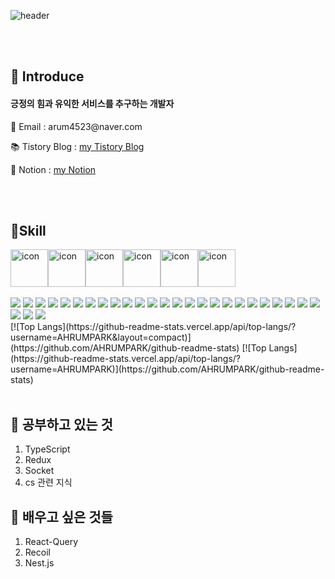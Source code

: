 

![header](https://capsule-render.vercel.app/api?type=soft&color=auto&height=200&section=header&text=👋%20PARK%20ARUM's%20GitHub&fontSize=50)


<br/><br/>
   

## 👏 Introduce 


<h4>긍정의 힘과 유익한 서비스를 추구하는 개발자</h4>
<p>📧 Email  : arum4523@naver.com</p>
<p>📚 Tistory Blog : <a href="https://codingnewbie.tistory.com/" target="_blank">my Tistory Blog</a></p>
<p>📗 Notion : <a href="https://www.notion.so/99b8842aa02346ada265218310d30df3?pvs=4" target="_blank">my Notion</a></p>
      
<br/><br/>

## 🔧Skill 

<div style="display: flex; align-items: flex-start;"><img src="https://techstack-generator.vercel.app/js-icon.svg" alt="icon" width="60" height="60" /><img src="https://techstack-generator.vercel.app/react-icon.svg" alt="icon" width="60" height="60" /><img src="https://techstack-generator.vercel.app/redux-icon.svg" alt="icon" width="60" height="60" /><img src="https://techstack-generator.vercel.app/ts-icon.svg" alt="icon" width="60" height="60" /><img src="https://techstack-generator.vercel.app/restapi-icon.svg" alt="icon" width="60" height="60" /><img src="https://techstack-generator.vercel.app/mysql-icon.svg" alt="icon" width="60" height="60" /></div>
<br/>
<span>
<!-- <p>Front-end</p>   -->
  <img src="https://img.shields.io/badge/html5-E34F26?style=for-the-badge&logo=html5&logoColor=white" />
  <img src="https://img.shields.io/badge/JavaScript-F7DF1E?style=for-the-badge&logo=JavaScript&logoColor=white"/>
  <img src="https://img.shields.io/badge/css-1572B6?style=for-the-badge&logo=css3&logoColor=white" />
  <img src="https://img.shields.io/badge/Bootstrap-7952B3?style=for-the-badge&logo=Bootstrap&logoColor=white" />
  <img src="https://img.shields.io/badge/React-61DAFB?style=for-the-badge&logo=React&logoColor=white" />
  <img src="https://img.shields.io/badge/Redux-764ABC?style=for-the-badge&logo=Redux&logoColor=white" />
  <img src="https://img.shields.io/badge/styled-components-DB7093?style=for-the-badge&logo=styled-components&logoColor=white" />
  <img src="https://img.shields.io/badge/TypeScript-3178C6?style=for-the-badge&logo=TypeScript&logoColor=white" />
       
</span>

<span>
<!-- <p>Back-end</p>   -->
  <img src="https://img.shields.io/badge/Node.js-339933?style=for-the-badge&logo=Node.js&logoColor=white" />
  <img src="https://img.shields.io/badge/Express-000000?style=for-the-badge&logo=Express&logoColor=white" />
  <img src="https://img.shields.io/badge/jQuery-0769AD?style=for-the-badge&logo=jQuery&logoColor=white" />
  <img src="https://img.shields.io/badge/Sequelize-52B0E7?style=for-the-badge&logo=Sequelize&logoColor=white" />
  <img src="https://img.shields.io/badge/MySQL-4479A1?style=for-the-badge&logo=MySQL&logoColor=white" />
  <img src="https://img.shields.io/badge/Java-007396?style=for-the-badge&logo=Java&logoColor=white" />
  <img src="https://img.shields.io/badge/Spring Boot-6DB33F?style=for-the-badge&logo=Spring Boot&logoColor=white" />
  <img src="https://img.shields.io/badge/Socket.io-000000?style=for-the-badge&logo=Socket.io&logoColor=white" />
  <img src="https://img.shields.io/badge/FileZilla-BF0000?style=for-the-badge&logo=FileZilla&logoColor=white" />
</span>

<!-- <p>Collaboration Tools</p>              -->
<span>         
   <img src="https://img.shields.io/badge/Slack-4A154B?style=for-the-badge&logo=Slack&logoColor=white" />
   <img src="https://img.shields.io/badge/Git-F05032?style=for-the-badge&logo=Git&logoColor=white" />
   <img src="https://img.shields.io/badge/Github-181717?style=for-the-badge&logo=Github&logoColor=white" />
   <img src="https://img.shields.io/badge/Notion-000000?style=for-the-badge&logo=Notion&logoColor=white" />
   <img src="https://img.shields.io/badge/Figma-F24E1E?style=for-the-badge&logo=Figma&logoColor=white" />
</span>

<!-- <p>Development Tools</p>              -->
<span>  
   <img src="https://img.shields.io/badge/Visual Studio Code-007ACC?style=for-the-badge&logo=Visual Studio Code&logoColor=white" />
   <img src="https://img.shields.io/badge/IntelliJ IDEA-000000?style=for-the-badge&logo=IntelliJ IDEA&logoColor=white" />
</span>

<!-- <p>Etc</p> -->
<span>         
   <img src="https://img.shields.io/badge/Adobe Photoshop-31A8FF?style=for-the-badge&logo=Adobe Photoshop&logoColor=white" />
   <img src="https://img.shields.io/badge/Adobe Illustrator-FF9A00?style=for-the-badge&logo=Adobe Illustrator&logoColor=white" />
   <img src="https://img.shields.io/badge/Adobe InDesign-FF3366?style=for-the-badge&logo=Adobe InDesign&logoColor=white" />
   <img src="https://img.shields.io/badge/Adobe Adobe Lightroom-31A8FF?style=for-the-badge&logo=Adobe Adobe Lightroom&logoColor=white" />
</span> 
<br/>
[![Top Langs](https://github-readme-stats.vercel.app/api/top-langs/?username=AHRUMPARK&layout=compact)](https://github.com/AHRUMPARK/github-readme-stats)
[![Top Langs](https://github-readme-stats.vercel.app/api/top-langs/?username=AHRUMPARK)](https://github.com/AHRUMPARK/github-readme-stats)
<br/><br/>

## 🐳 공부하고 있는 것
1. TypeScript
2. Redux
3. Socket
4. cs 관련 지식

## 🌱 배우고 싶은 것들
1. React-Query
2. Recoil
3. Nest.js


<!-- ![Footer](https://capsule-render.vercel.app/api?type=waving&color=auto&height=150&section=footer) -->

